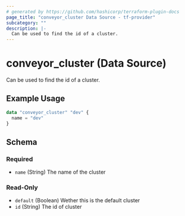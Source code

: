 ```yaml
---
# generated by https://github.com/hashicorp/terraform-plugin-docs
page_title: "conveyor_cluster Data Source - tf-provider"
subcategory: ""
description: |-
  Can be used to find the id of a cluster.
---
```


# conveyor_cluster (Data Source)

Can be used to find the id of a cluster.

## Example Usage

```terraform
data "conveyor_cluster" "dev" {
  name = "dev"
}
```

<!-- schema generated by tfplugindocs -->
## Schema

### Required

- `name` (String) The name of the cluster

### Read-Only

- `default` (Boolean) Wether this is the default cluster
- `id` (String) The id of cluster


